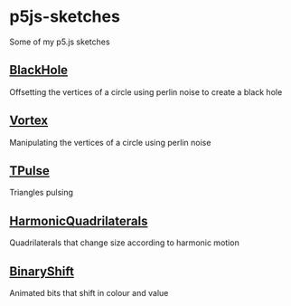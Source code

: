 # p5js-sketches
Some of my p5.js sketches 

## [BlackHole](https://amriarshad.github.io/p5js-sketches/src/BlackHole/index.html)
Offsetting the vertices of a circle using perlin noise to create a black hole

## [Vortex](https://amriarshad.github.io/p5js-sketches/src/Vortex/index.html)
Manipulating the vertices of a circle using perlin noise

## [TPulse](https://amriarshad.github.io/p5js-sketches/src/TPulse/index.html)
Triangles pulsing

## [HarmonicQuadrilaterals](https://amriarshad.github.io/p5js-sketches/src/HarmonicQuadrilaterals/index.html)
Quadrilaterals that change size according to harmonic motion

## [BinaryShift](https://amriarshad.github.io/p5js-sketches/src/BinaryShift/index.html)
Animated bits that shift in colour and value